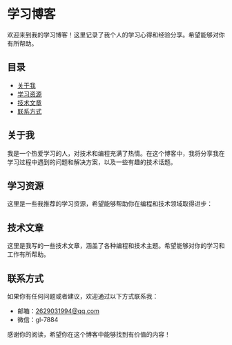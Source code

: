 # 学习博客

欢迎来到我的学习博客！这里记录了我个人的学习心得和经验分享。希望能够对你有所帮助。

## 目录

- [关于我](#关于我)
- [学习资源](#学习资源)
- [技术文章](#技术文章)
- [联系方式](#联系方式)

## 关于我

我是一个热爱学习的人，对技术和编程充满了热情。在这个博客中，我将分享我在学习过程中遇到的问题和解决方案，以及一些有趣的技术话题。

## 学习资源

这里是一些我推荐的学习资源，希望能够帮助你在编程和技术领域取得进步：

## 技术文章

这里是我写的一些技术文章，涵盖了各种编程和技术主题。希望能够对你的学习和工作有所帮助。


## 联系方式

如果你有任何问题或者建议，欢迎通过以下方式联系我：

- 邮箱：2629031994@qq.com
- 微信：gl-7884

感谢你的阅读，希望你在这个博客中能够找到有价值的内容！

